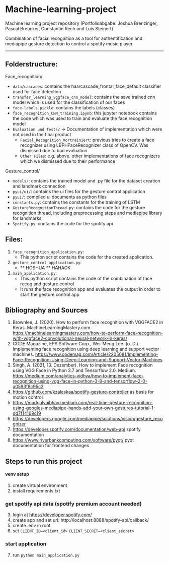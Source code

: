 # Machine-learning-project
Machine learning project repository (Portfolioabgabe: Joshua Brenzinger, Pascal Breucker, Constantin Rech und Luis Steinert)

Combination of facial recognition as a tool for authentification and mediapipe gesture detection to control a spotify music player

--- 
## Folderstructure:

Face_recognition/
  - `data/cascades`: contains the haarcascade_frontal_face_default classifier used for face detection
  - `transfer_learning_vggface_cnn_model`: contains the save trained cnn model which is used for the classification of our faces
  - `face-labels.pickle`: contains the labels (classes)
  - `face_recognition_CNN_training.ipynb`: this jupyter notebook contains the code which was used to train and evaluate the face recognition model
  - `Evaluation und Tests/` -> Documentation of implementation which were not used in the final product 
      - `Facial_Recognition_Vortrainiert`: previous tries to create a face recognizer using LBPHFaceRecognizer class of OpenCV. Was dismissed due to bad evaluation
      - `Other Files`: e.g. above. other implementations of face recognizers which we dismissed due to their performance

Gesture_control/

  - `models/`: contains the trained model and .py file for the dataset creation and landmark connection
  - `pyui/ui/`: contains the ui files for the gesture control application
  - `pyui/`: compiled ui documents as python files
  - `constants.py`: contains the constants for the training of LSTM
  - `GestureRecognitionThread.py`: contains the code for the gesture recognition thread, including preprocessing steps and mediapipe library for landmarks
  - `Spotify.py`: contains the code for the spotify api



## Files:

1. `face_recognition_application.py`: 
   - This python script contains the code for the created application. 
2. `gesture_control_application.py`:
   - ** HOSHUA ** HAHAOK
3. `main_application.py`:
   - This python script contains the code of the combination of face recog and gesture control
   - It runs the face recognition app and evaluates the output in order to start the gesture control app


## Bibliography and Sources

1. Brownlee, J. (2020). How to perform face recognition with VGGFACE2 in Keras. MachineLearningMastery.com. https://machinelearningmastery.com/how-to-perform-face-recognition-with-vggface2-convolutional-neural-network-in-keras/
2. CODE Magazine, EPS Software Corp., Wei-Meng Lee. (o. D.). Implementing face recognition using deep learning and support vector machines. https://www.codemag.com/Article/2205081/Implementing-Face-Recognition-Using-Deep-Learning-and-Support-Vector-Machines
3. Singh, A. (2021, 13. Dezember). How to implement Face recognition using VGG Face in Python 3.7 and Tensorflow 2.0. Medium. https://medium.com/analytics-vidhya/how-to-implement-face-recognition-using-vgg-face-in-python-3-8-and-tensorflow-2-0-a0593f8c95c3
4. https://github.com/kzaleskaa/spotify-gesture-controller as basis for motion control
5. https://mudgalvaibhav.medium.com/real-time-gesture-recognition-using-googles-mediapipe-hands-add-your-own-gestures-tutorial-1-dd7f14169c19
6. https://developers.google.com/mediapipe/solutions/vision/gesture_recognizer
7. https://developer.spotify.com/documentation/web-api spotify documentation
8. https://www.riverbankcomputing.com/software/pyqt/ pyqt documentation for frontend changes

## Steps to run this project

#### venv setup
1. create virtual environment
2. install requirements.txt
   
### get spotify api data (spotify premium account needed)

3. login at https://developer.spotify.com/
4. create app and set url: http://localhost:8888/spotify-api/callback/
5. create .env in root 
6. set `CLIENT_ID=<client_id>` 
   `CLIENT_SECRET=<client_secret>`

### start application
7. run `python main_application.py`

